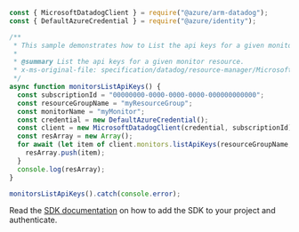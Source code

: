 ```javascript
const { MicrosoftDatadogClient } = require("@azure/arm-datadog");
const { DefaultAzureCredential } = require("@azure/identity");

/**
 * This sample demonstrates how to List the api keys for a given monitor resource.
 *
 * @summary List the api keys for a given monitor resource.
 * x-ms-original-file: specification/datadog/resource-manager/Microsoft.Datadog/stable/2021-03-01/examples/ApiKeys_List.json
 */
async function monitorsListApiKeys() {
  const subscriptionId = "00000000-0000-0000-0000-000000000000";
  const resourceGroupName = "myResourceGroup";
  const monitorName = "myMonitor";
  const credential = new DefaultAzureCredential();
  const client = new MicrosoftDatadogClient(credential, subscriptionId);
  const resArray = new Array();
  for await (let item of client.monitors.listApiKeys(resourceGroupName, monitorName)) {
    resArray.push(item);
  }
  console.log(resArray);
}

monitorsListApiKeys().catch(console.error);
```

Read the [SDK documentation](https://github.com/Azure/azure-sdk-for-js/blob/%40azure%2Farm-datadog_3.0.1/sdk/datadog/arm-datadog/README.md) on how to add the SDK to your project and authenticate.
